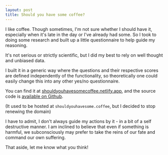 ```yaml
---
layout: post
title: Should you have some coffee?
---
```


I like coffee. Though sometimes, I'm not sure whether I should have it, especially when it's late in the day or I've already had some. So I took to doing some research and built up a little questionnaire to help guide my reasoning.

It's not serious or strictly scientific, but I did my best to rely on well thought and unbiased data.

I built it in a generic way where the questions and their respective scores are defined independently of the functionality, so theoretically one could easily change this into any other yes/no questionnaire.

You can find it at [shouldyouhavesomecoffee.netlify.app](https://shouldyouhavesomecoffee.netlify.app/), and the source code is [available on Github](https://github.com/marcospgp/should-you-have-some-coffee).

(It used to be hosted at `shouldyouhavesome.coffee`, but I decided to stop renewing the domain)

I have to admit, I don't always guide my actions by it - in a bit of a self
destructive manner. I am inclined to believe that even if something is harmful,
we subconsciously may prefer to take the reins of our fate and command our own
suffering.

That aside, let me know what you think!

